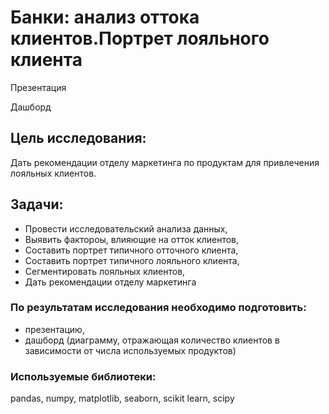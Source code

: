 # Банки: анализ оттока клиентов.Портрет лояльного клиента
Презентация

Дашборд

## Цель исследования:
Дать рекомендации отделу маркетинга по продуктам для привлечения лояльных клиентов.

## Задачи:
- Провести исследовательский анализа данных,
- Выявить фактороы, влияющие на отток клиентов,
- Составить портрет типичного отточного клиента,
- Составить портрет типичного лояльного клиента,
- Сегментировать лояльных клиентов,
- Дать рекомендации отделу маркетинга

### По результатам исследования необходимо подготовить:

- презентацию,
- дашборд (диаграмму, отражающая количество клиентов в зависимости от числа используемых продуктов)
  
### Используемые библиотеки:
pandas, numpy, matplotlib, seaborn, scikit learn, scipy
